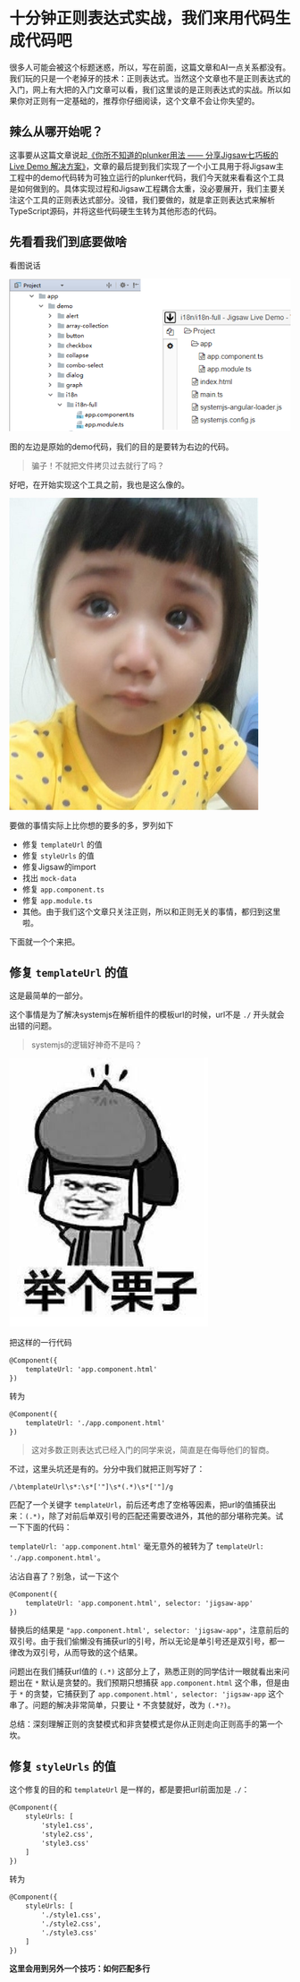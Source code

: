 # 十分钟正则表达式实战，我们来用代码生成代码吧
很多人可能会被这个标题迷惑，所以，写在前面，这篇文章和AI一点关系都没有。我们玩的只是一个老掉牙的技术：正则表达式。当然这个文章也不是正则表达式的入门，网上有大把的入门文章可以看，我们这里谈的是正则表达式的实战。所以如果你对正则有一定基础的，推荐你仔细阅读，这个文章不会让你失望的。

## 辣么从哪开始呢？
这事要从这篇文章说起[《你所不知道的plunker用法 —— 分享Jigsaw七巧板的 Live Demo 解决方案》](...)，文章的最后提到我们实现了一个小工具用于将Jigsaw主工程中的demo代码转为可独立运行的plunker代码，我们今天就来看看这个工具是如何做到的。具体实现过程和Jigsaw工程耦合太重，没必要展开，我们主要关注这个工具的正则表达式部分。没错，我们要做的，就是拿正则表达式来解析TypeScript源码，并将这些代码硬生生转为其他形态的代码。

## 先看看我们到底要做啥
看图说话

![](code.png)

图的左边是原始的demo代码，我们的目的是要转为右边的代码。

> 骗子！不就把文件拷贝过去就行了吗？

好吧，在开始实现这个工具之前，我也是这么像的。

![](crying.png)

要做的事情实际上比你想的要多的多，罗列如下
- 修复 `templateUrl` 的值
- 修复 `styleUrls` 的值
- 修复Jigsaw的import
- 找出 `mock-data`
- 修复 `app.component.ts`
- 修复 `app.module.ts`
- 其他。由于我们这个文章只关注正则，所以和正则无关的事情，都归到这里啦。

下面就一个个来把。

## 修复 `templateUrl` 的值
这是最简单的一部分。

这个事情是为了解决systemjs在解析组件的模板url的时候，url不是 `./` 开头就会出错的问题。

> systemjs的逻辑好神奇不是吗？

![](eg.png)

把这样的一行代码

```
@Component({
    templateUrl: 'app.component.html'
})
```

转为

```
@Component({
    templateUrl: './app.component.html'
})
```

> 这对多数正则表达式已经入门的同学来说，简直是在侮辱他们的智商。

不过，这里头坑还是有的。分分中我们就把正则写好了：

```
/\btemplateUrl\s*:\s*['"]\s*(.*)\s*['"]/g
```

匹配了一个关键字 `templateUrl`，前后还考虑了空格等因素，把url的值捕获出来：`(.*)`，除了对前后单双引号的匹配还需要改进外，其他的部分堪称完美。试一下下面的代码：

`templateUrl: 'app.component.html'` 毫无意外的被转为了 `templateUrl: './app.component.html'`。

沾沾自喜了？别急，试一下这个

```
@Component({
    templateUrl: 'app.component.html', selector: 'jigsaw-app'
})
```

替换后的结果是 `"app.component.html', selector: 'jigsaw-app"`，注意前后的双引号。由于我们偷懒没有捕获url的引号，所以无论是单引号还是双引号，都一律改为双引号，从而导致的这个结果。

问题出在我们捕获url值的 `(.*)` 这部分上了，熟悉正则的同学估计一眼就看出来问题出在 `*` 默认是贪婪的。我们预期只想捕获 `app.component.html` 这个串，但是由于 `*` 的贪婪，它捕获到了 `app.component.html', selector: 'jigsaw-app` 这个串了。问题的解决非常简单，只要让 `*` 不贪婪就好，改为 `(.*?)`。

总结：深刻理解正则的贪婪模式和非贪婪模式是你从正则走向正则高手的第一个坎。

## 修复 `styleUrls` 的值
这个修复的目的和 `templateUrl` 是一样的，都是要把url前面加是 `./`：

```
@Component({
    styleUrls: [
        'style1.css',
        'style2.css',
        'style3.css'
    ]
})
```

转为

```
@Component({
    styleUrls: [
        './style1.css',
        './style2.css',
        './style3.css'
    ]
})
```

**这里会用到另外一个技巧：如何匹配多行**



